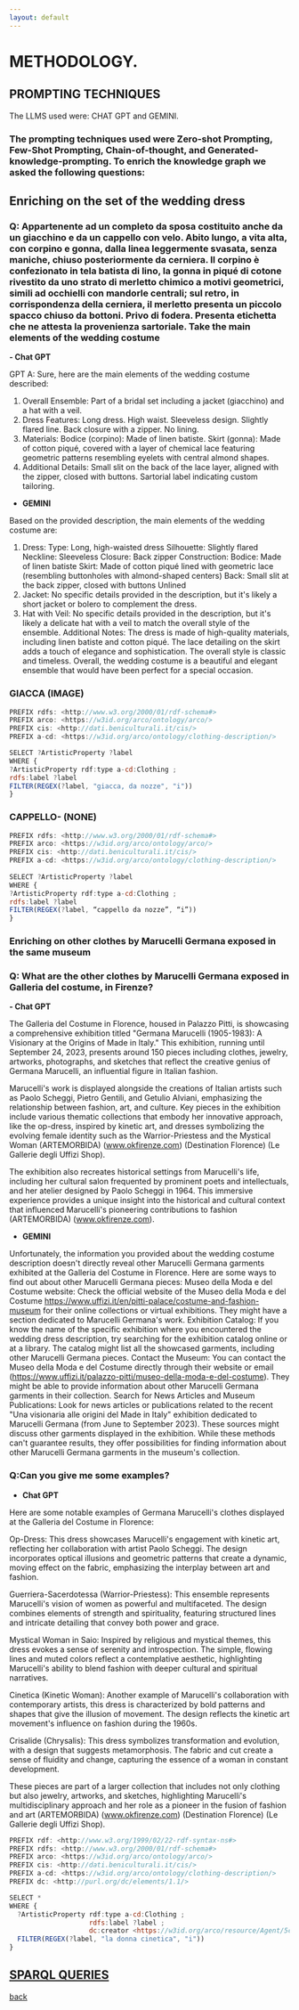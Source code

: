 ```yaml
---
layout: default
---
```


# METHODOLOGY.
>
## PROMPTING TECHNIQUES

The LLMS used were: CHAT GPT and GEMINI.

### The prompting techniques used were Zero-shot Prompting, Few-Shot Prompting, Chain-of-thought, and Generated-knowledge-prompting. To enrich the knowledge graph we asked the following questions:

## Enriching on the set of the wedding dress

### Q: Appartenente ad un completo da sposa costituito anche da un giacchino e da un cappello con velo. Abito lungo, a vita alta, con corpino e gonna, dalla linea leggermente svasata, senza maniche, chiuso posteriormente da cerniera. Il corpino è confezionato in tela batista di lino, la gonna in piqué di cotone rivestito da uno strato di merletto chimico a motivi geometrici, simili ad occhielli con mandorle centrali; sul retro, in corrispondenza della cerniera, il merletto presenta un piccolo spacco chiuso da bottoni. Privo di fodera. Presenta etichetta che ne attesta la provenienza sartoriale. Take the main elements of the wedding costume 

**- Chat GPT**

GPT A: Sure, here are the main elements of the wedding costume described:
1. Overall Ensemble:
Part of a bridal set including a jacket (giacchino) and a hat with a veil.
2. Dress Features:
Long dress.
High waist.
Sleeveless design.
Slightly flared line.
Back closure with a zipper.
No lining.
3. Materials:
Bodice (corpino): Made of linen batiste.
Skirt (gonna): Made of cotton piqué, covered with a layer of chemical lace featuring geometric patterns resembling eyelets with central almond shapes.
4. Additional Details:
Small slit on the back of the lace layer, aligned with the zipper, closed with buttons.
Sartorial label indicating custom tailoring.

    
- **GEMINI**

 Based on the provided description, the main elements of the wedding costume are:
1. Dress:
Type: Long, high-waisted dress
Silhouette: Slightly flared
Neckline: Sleeveless
Closure: Back zipper
Construction:
Bodice: Made of linen batiste
Skirt: Made of cotton piqué lined with geometric lace (resembling buttonholes with almond-shaped centers)
Back: Small slit at the back zipper, closed with buttons
Unlined
2. Jacket:
No specific details provided in the description, but it's likely a short jacket or bolero to complement the dress.
3. Hat with Veil:
No specific details provided in the description, but it's likely a delicate hat with a veil to match the overall style of the ensemble.
Additional Notes:
The dress is made of high-quality materials, including linen batiste and cotton piqué.
The lace detailing on the skirt adds a touch of elegance and sophistication.
The overall style is classic and timeless.
Overall, the wedding costume is a beautiful and elegant ensemble that would have been perfect for a special occasion.


### GIACCA (IMAGE)

```js
PREFIX rdfs: <http://www.w3.org/2000/01/rdf-schema#>
PREFIX arco: <https://w3id.org/arco/ontology/arco/>
PREFIX cis: <http://dati.beniculturali.it/cis/>
PREFIX a-cd: <https://w3id.org/arco/ontology/clothing-description/>

SELECT ?ArtisticProperty ?label
WHERE {
?ArtisticProperty rdf:type a-cd:Clothing ;
rdfs:label ?label
FILTER(REGEX(?label, "giacca, da nozze", "i"))
}
```

### CAPPELLO- (NONE)
```js
PREFIX rdfs: <http://www.w3.org/2000/01/rdf-schema#>
PREFIX arco: <https://w3id.org/arco/ontology/arco/>
PREFIX cis: <http://dati.beniculturali.it/cis/>
PREFIX a-cd: <https://w3id.org/arco/ontology/clothing-description/>
 
SELECT ?ArtisticProperty ?label
WHERE {
?ArtisticProperty rdf:type a-cd:Clothing ;
rdfs:label ?label
FILTER(REGEX(?label, “cappello da nozze”, “i”))
}
```

### Enriching on other clothes by Marucelli Germana exposed in the same museum


### Q: What are the other clothes by Marucelli Germana exposed in Galleria del costume, in Firenze?


**- Chat GPT**

 The Galleria del Costume in Florence, housed in Palazzo Pitti, is showcasing a comprehensive exhibition titled "Germana Marucelli (1905-1983): A Visionary at the Origins of Made in Italy." This exhibition, running until September 24, 2023, presents around 150 pieces including clothes, jewelry, artworks, photographs, and sketches that reflect the creative genius of Germana Marucelli, an influential figure in Italian fashion.

Marucelli's work is displayed alongside the creations of Italian artists such as Paolo Scheggi, Pietro Gentili, and Getulio Alviani, emphasizing the relationship between fashion, art, and culture. Key pieces in the exhibition include various thematic collections that embody her innovative approach, like the op-dress, inspired by kinetic art, and dresses symbolizing the evolving female identity such as the Warrior-Priestess and the Mystical Woman​ (ARTEMORBIDA)​​ (www.okfirenze.com)​​ (Destination Florence)​​ (Le Gallerie degli Uffizi Shop)​.

The exhibition also recreates historical settings from Marucelli's life, including her cultural salon frequented by prominent poets and intellectuals, and her atelier designed by Paolo Scheggi in 1964. This immersive experience provides a unique insight into the historical and cultural context that influenced Marucelli's pioneering contributions to fashion​ (ARTEMORBIDA)​​ (www.okfirenze.com)​.

- **GEMINI**
  
Unfortunately, the information you provided about the wedding costume description doesn't directly reveal other Marucelli Germana garments exhibited at the Galleria del Costume in Florence.
Here are some ways to find out about other Marucelli Germana pieces:
Museo della Moda e del Costume website: Check the official website of the Museo della Moda e del Costume https://www.uffizi.it/en/pitti-palace/costume-and-fashion-museum for their online collections or virtual exhibitions. They might have a section dedicated to Marucelli Germana's work.
Exhibition Catalog: If you know the name of the specific exhibition where you encountered the wedding dress description, try searching for the exhibition catalog online or at a library. The catalog might list all the showcased garments, including other Marucelli Germana pieces.
Contact the Museum: You can contact the Museo della Moda e del Costume directly through their website or email (https://www.uffizi.it/palazzo-pitti/museo-della-moda-e-del-costume). They might be able to provide information about other Marucelli Germana garments in their collection.
Search for News Articles and Museum Publications: Look for news articles or publications related to the recent "Una visionaria alle origini del Made in Italy" exhibition dedicated to Marucelli Germana (from June to September 2023). These sources might discuss other garments displayed in the exhibition.
While these methods can't guarantee results, they offer possibilities for finding information about other Marucelli Germana garments in the museum's collection.


### Q:Can you give me some examples?


- **Chat GPT**

Here are some notable examples of Germana Marucelli's clothes displayed at the Galleria del Costume in Florence:

Op-Dress: This dress showcases Marucelli's engagement with kinetic art, reflecting her collaboration with artist Paolo Scheggi. The design incorporates optical illusions and geometric patterns that create a dynamic, moving effect on the fabric, emphasizing the interplay between art and fashion.

Guerriera-Sacerdotessa (Warrior-Priestess): This ensemble represents Marucelli's vision of women as powerful and multifaceted. The design combines elements of strength and spirituality, featuring structured lines and intricate detailing that convey both power and grace.

Mystical Woman in Saio: Inspired by religious and mystical themes, this dress evokes a sense of serenity and introspection. The simple, flowing lines and muted colors reflect a contemplative aesthetic, highlighting Marucelli's ability to blend fashion with deeper cultural and spiritual narratives.

Cinetica (Kinetic Woman): Another example of Marucelli's collaboration with contemporary artists, this dress is characterized by bold patterns and shapes that give the illusion of movement. The design reflects the kinetic art movement's influence on fashion during the 1960s.

Crisalide (Chrysalis): This dress symbolizes transformation and evolution, with a design that suggests metamorphosis. The fabric and cut create a sense of fluidity and change, capturing the essence of a woman in constant development.

These pieces are part of a larger collection that includes not only clothing but also jewelry, artworks, and sketches, highlighting Marucelli's multidisciplinary approach and her role as a pioneer in the fusion of fashion and art​ (ARTEMORBIDA)​​ (www.okfirenze.com)​​ (Destination Florence)​​ (Le Gallerie degli Uffizi Shop)​.

```js
PREFIX rdf: <http://www.w3.org/1999/02/22-rdf-syntax-ns#>
PREFIX rdfs: <http://www.w3.org/2000/01/rdf-schema#>
PREFIX arco: <https://w3id.org/arco/ontology/arco/>
PREFIX cis: <http://dati.beniculturali.it/cis/>
PREFIX a-cd: <https://w3id.org/arco/ontology/clothing-description/>
PREFIX dc: <http://purl.org/dc/elements/1.1/>

SELECT *
WHERE {
  ?ArtisticProperty rdf:type a-cd:Clothing ;
                    rdfs:label ?label ;
                    dc:creator <https://w3id.org/arco/resource/Agent/5c2b2a7e6b736bd45176a1270f1063db> .
  FILTER(REGEX(?label, "la donna cinetica", "i"))
}
```
>
## [SPARQL QUERIES](./another-page2.html)


[back](./)

